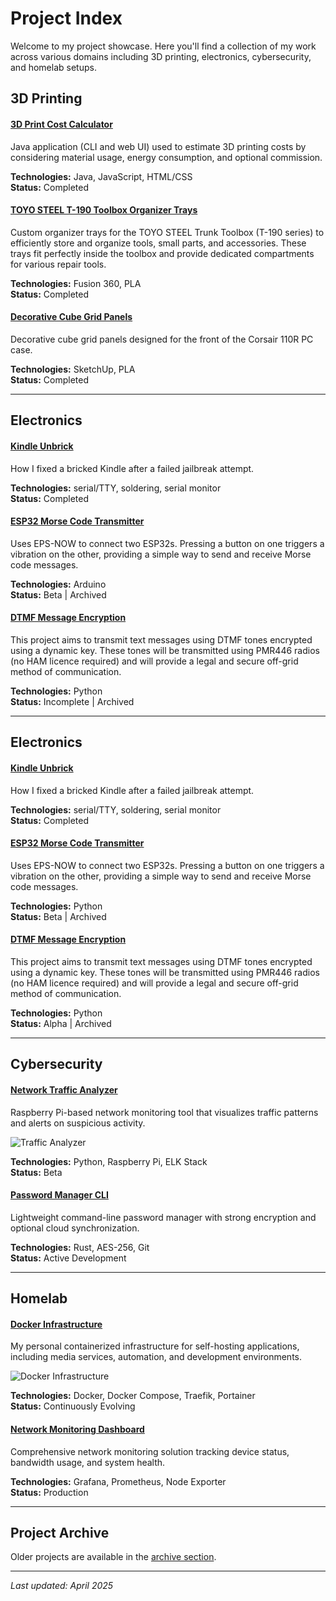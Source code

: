 # Project Index

Welcome to my project showcase. Here you'll find a collection of my work across various domains including 3D printing, electronics, cybersecurity, and homelab setups.

## 3D Printing

#### [3D Print Cost Calculator](/projects/3dpcc)

Java application (CLI and web UI) used to estimate 3D printing costs by considering material usage, energy consumption, and optional commission.

**Technologies:** Java, JavaScript, HTML/CSS  
**Status:** Completed

#### [TOYO STEEL T-190 Toolbox Organizer Trays](https://www.printables.com/model/1193917-toyo-steel-t-190-toolbox-organizer-trays-wowstick)

Custom organizer trays for the TOYO STEEL Trunk Toolbox (T-190 series) to efficiently store and organize tools, small parts, and accessories. These trays fit perfectly inside the toolbox and provide dedicated compartments for various repair tools.

**Technologies:** Fusion 360, PLA  
**Status:** Completed

#### [Decorative Cube Grid Panels](https://www.printables.com/model/1087884-decorative-cube-grid-panels)

Decorative cube grid panels designed for the front of the Corsair 110R PC case.

**Technologies:** SketchUp, PLA  
**Status:** Completed

---

## Electronics

#### [Kindle Unbrick](/projects/kindle-unbrick)

How I fixed a bricked Kindle after a failed jailbreak attempt.

**Technologies:** serial/TTY, soldering, serial monitor  
**Status:** Completed

#### [ESP32 Morse Code Transmitter](/projects/esp32-morse)

Uses EPS-NOW to connect two ESP32s. Pressing a button on one triggers a vibration on the other, providing a simple way to send and receive Morse code messages.

**Technologies:** Arduino  
**Status:** Beta | Archived

#### [DTMF Message Encryption](https://github.com/rh45-one/DTMF-Encryption)

This project aims to transmit text messages using DTMF tones encrypted using a dynamic key. These tones will be transmitted using PMR446 radios (no HAM licence required) and will provide a legal and secure off-grid method of communication.

**Technologies:** Python  
**Status:** Incomplete | Archived

---

## Electronics

#### [Kindle Unbrick](/projects/kindle-unbrick)

How I fixed a bricked Kindle after a failed jailbreak attempt.

**Technologies:** serial/TTY, soldering, serial monitor  
**Status:** Completed

#### [ESP32 Morse Code Transmitter](https://github.com/rh45-one/Morse-Code-Transmitter)

Uses EPS-NOW to connect two ESP32s. Pressing a button on one triggers a vibration on the other, providing a simple way to send and receive Morse code messages.

**Technologies:** Python  
**Status:** Beta | Archived

#### [DTMF Message Encryption](https://github.com/rh45-one/DTMF-Encryption)

This project aims to transmit text messages using DTMF tones encrypted using a dynamic key. These tones will be transmitted using PMR446 radios (no HAM licence required) and will provide a legal and secure off-grid method of communication.

**Technologies:** Python  
**Status:** Alpha | Archived

---

## Cybersecurity

#### [Network Traffic Analyzer](/projects/traffic-analyzer)

Raspberry Pi-based network monitoring tool that visualizes traffic patterns and alerts on suspicious activity.

![Traffic Analyzer](/img/projects/traffic-analyzer-dashboard.jpg)

**Technologies:** Python, Raspberry Pi, ELK Stack  
**Status:** Beta

#### [Password Manager CLI](/projects/pass-cli)

Lightweight command-line password manager with strong encryption and optional cloud synchronization.

**Technologies:** Rust, AES-256, Git  
**Status:** Active Development

---

## Homelab

#### [Docker Infrastructure](/projects/homelab-docker)

My personal containerized infrastructure for self-hosting applications, including media services, automation, and development environments.

![Docker Infrastructure](/img/projects/docker-infrastructure.jpg)

**Technologies:** Docker, Docker Compose, Traefik, Portainer  
**Status:** Continuously Evolving

#### [Network Monitoring Dashboard](/projects/network-dashboard)

Comprehensive network monitoring solution tracking device status, bandwidth usage, and system health.

**Technologies:** Grafana, Prometheus, Node Exporter  
**Status:** Production

---

## Project Archive

Older projects are available in the [archive section](/projects/archive).

---

*Last updated: April 2025*